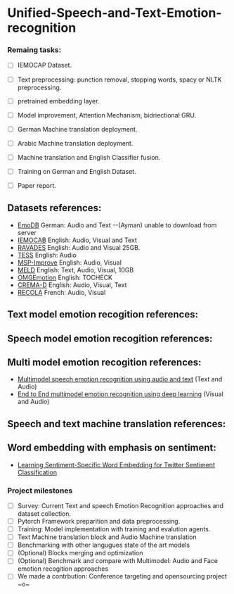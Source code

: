 # Unified-Speech-and-Text-Emotion-recognition

### Remaing tasks:
- [ ] IEMOCAP Dataset.
- [ ] Text preprocessing: punction removal, stopping words, spacy or NLTK preprocessing.
- [ ] pretrained embedding layer.
- [ ] Model improvement, Attention Mechanism, bidriectional GRU.
- [ ] German Machine translation deployment.
- [ ] Arabic Machine translation deployment.
- [ ] Machine translation and English Classifier fusion.
- [ ] Training on German and English Dataset.
- [ ] Paper report.


## Datasets references:
- [EmoDB](http://www.emodb.bilderbar.info/download/) German: Audio and Text --(Ayman) unable to download from server
- [IEMOCAB](https://sail.usc.edu/iemocap/iemocap_release.htm) English: Audio, Visual and Text
- [RAVADES](https://smartlaboratory.org/ravdess/) English: Audio and Visual 25GB.
- [TESS](https://tspace.library.utoronto.ca/handle/1807/24487) English: Audio
- [MSP-Improve](https://ecs.utdallas.edu/research/researchlabs/msp-lab/MSP-Improv.html) English: Audio, Visual
- [MELD](https://affective-meld.github.io/) English: Text, Audio, Visual, 10GB
- [OMGEmotion](https://github.com/knowledgetechnologyuhh/OMGEmotionChallenge) English: TOCHECK
- [CREMA-D](https://github.com/CheyneyComputerScience/CREMA-D) English: Audio, Visual, Text
- [RECOLA](https://diuf.unifr.ch/main/diva/recola/index.html) French: Audio, Visual

## Text model emotion recogition references:

## Speech model emotion recogition references:

## Multi model emotion recogition references:
- [Multimodel speech emotion recognition using audio and text](https://arxiv.org/pdf/1810.04635.pdf) (Text and Audio)
- [End to End multimodel emotion recognition using deep learning](https://arxiv.org/pdf/1810.04635.pdf) (Visual and Audio)

## Speech and text machine translation references:

## Word embedding with emphasis on sentiment:
- [Learning Sentiment-Specific Word Embedding for Twitter Sentiment Classification](https://www.aclweb.org/anthology/P14-1146/)


### Project milestones

- [ ] Survey: Current Text and speech Emotion Recognition approaches and dataset collection.
- [ ] Pytorch Framework preparition and data preprocessing.
- [ ] Training: Model implementation with training and evalution agents.
- [ ] Text Machine translation block and Audio Machine translation
- [ ] Benchmarking with other langugues state of the art models
- [ ] \(Optional) Blocks merging and optimization
- [ ] \(Optional) Benchmark and compare with Multimodel: Audio and Face emotion recogition approaches
- [ ] We made a contrbution: Conference targeting and opensourcing project ~o~
